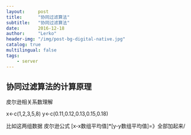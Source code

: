 ```yaml
---
layout:     post
title:      "协同过滤算法"
subtitle:   "协同过滤算法"
date:       2016-12-18
author:     "Lerko"
header-img: "/img/post-bg-digital-native.jpg"
catalog: true
multilingual: false
tags:
    - server
---
```


## 协同过滤算法的计算原理

皮尔逊相关系数理解

x<-c(1,2,3,5,8)
y<-c(0.11,0.12,0.13,0.15,0.18)

比如这两组数据
皮尔逊公式      [x-x数组平均值]*[y-y数组平均值]=》全部加起来/